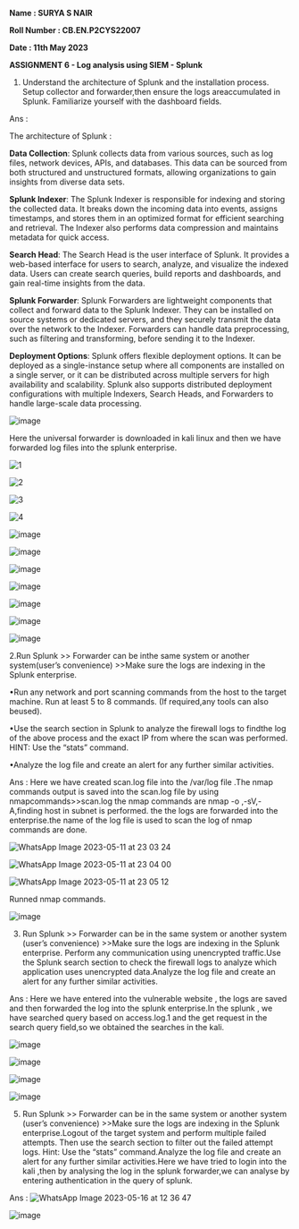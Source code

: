 **Name : SURYA S NAIR**

**Roll Number : CB.EN.P2CYS22007**

**Date : 11th May 2023**

**ASSIGNMENT 6 - Log analysis using SIEM - Splunk**

1. Understand the architecture of Splunk and the installation process. Setup collector and forwarder,then ensure the logs areaccumulated in Splunk. Familiarize yourself with the dashboard fields.

Ans :

The architecture of Splunk :

**Data Collection**: Splunk collects data from various sources, such as log files, network devices, APIs, and databases. This data can be sourced from both structured and unstructured formats, allowing organizations to gain insights from diverse data sets.

**Splunk Indexer**: The Splunk Indexer is responsible for indexing and storing the collected data. It breaks down the incoming data into events, assigns timestamps, and stores them in an optimized format for efficient searching and retrieval. The Indexer also performs data compression and maintains metadata for quick access.

**Search Head**: The Search Head is the user interface of Splunk. It provides a web-based interface for users to search, analyze, and visualize the indexed data. Users can create search queries, build reports and dashboards, and gain real-time insights from the data.

**Splunk Forwarder**: Splunk Forwarders are lightweight components that collect and forward data to the Splunk Indexer. They can be installed on source systems or dedicated servers, and they securely transmit the data over the network to the Indexer. Forwarders can handle data preprocessing, such as filtering and transforming, before sending it to the Indexer.

**Deployment Options**: Splunk offers flexible deployment options. It can be deployed as a single-instance setup where all components are installed on a single server, or it can be distributed across multiple servers for high availability and scalability. Splunk also supports distributed deployment configurations with multiple Indexers, Search Heads, and Forwarders to handle large-scale data processing.

![image](https://github.com/SURYASNAIR1/Cybersecurity-/assets/123303806/ab6fccd1-4984-474c-bf92-2ba8e260d978)

Here the universal forwarder is downloaded in kali linux and then we have forwarded log files into the splunk enterprise.

![1](https://github.com/SURYASNAIR1/Cybersecurity-/assets/123303806/f6e58e07-a8d7-4e79-87d7-ce936260c7c9)

![2](https://github.com/SURYASNAIR1/Cybersecurity-/assets/123303806/f661bbce-3c0e-4f69-bf93-26094b32f4ce)

![3](https://github.com/SURYASNAIR1/Cybersecurity-/assets/123303806/1fc29bc4-d1d2-4eaa-beb7-4b49d4f424a8)

![4](https://github.com/SURYASNAIR1/Cybersecurity-/assets/123303806/8a2a8d5e-2c1a-4e39-9c9a-443a52dbf5b7)

![image](https://github.com/SURYASNAIR1/Cybersecurity-/assets/123303806/d844e5a9-961e-407d-9066-432cd6b03ef3)

![image](https://github.com/SURYASNAIR1/Cybersecurity-/assets/123303806/46452f1a-ef55-4657-bd69-b097dad8a4b5)

![image](https://github.com/SURYASNAIR1/Cybersecurity-/assets/123303806/bedb58a4-0bd3-459d-9a82-862e583fbb8a)

![image](https://github.com/SURYASNAIR1/Cybersecurity-/assets/123303806/1ddc5336-59dd-4734-a7f2-c16ee8f2ad11)

![image](https://github.com/SURYASNAIR1/Cybersecurity-/assets/123303806/f5c3fea5-2953-4b98-85d5-d6b1273fe930)

![image](https://github.com/SURYASNAIR1/Cybersecurity-/assets/123303806/be8e1810-66f6-42e0-948f-6c65a3165f6d)

![image](https://github.com/SURYASNAIR1/Cybersecurity-/assets/123303806/0ee971ec-f5bd-4631-b628-2beb2a288e46)

2.Run Splunk >> Forwarder can be inthe same system or another system(user’s convenience) >>Make sure the logs are indexing in the Splunk enterprise.

•Run any network and port scanning commands from the host to the target machine. Run at least 5 to 8 commands. (If required,any tools can also beused).

•Use the search section in Splunk to analyze the firewall logs to findthe log of the above process and the exact IP from where the scan was performed. HINT: Use the “stats” command.

•Analyze the log file and create an alert for any further similar activities.

Ans : Here we have created scan.log file into the /var/log file .The nmap commands output is saved into the scan.log file by using nmapcommands>>scan.log the nmap commands are nmap -o ,-sV,-A,finding host in subnet is performed. the the logs are forwarded into the enterprise.the name of the log file is used to scan the log of nmap commands are done.

![WhatsApp Image 2023-05-11 at 23 03 24](https://github.com/SURYASNAIR1/Cybersecurity-/assets/123303806/b893ab35-a5dc-4b49-8e86-033fbfae9f28)

![WhatsApp Image 2023-05-11 at 23 04 00](https://github.com/SURYASNAIR1/Cybersecurity-/assets/123303806/b21f2ada-97e0-4a44-b1ba-11ab21b2f97a)

![WhatsApp Image 2023-05-11 at 23 05 12](https://github.com/SURYASNAIR1/Cybersecurity-/assets/123303806/ea4a04a1-74bf-4a4b-9172-706ea0b69e3d)

Runned nmap commands.

![image](https://github.com/SURYASNAIR1/Cybersecurity-/assets/123303806/ad427adf-7b6f-4963-92ed-4952cefc0788)

3. Run Splunk >> Forwarder can be in the same system or another system (user’s convenience) >>Make sure the logs are indexing in the Splunk enterprise. Perform any communication using unencrypted traffic.Use the Splunk search section to check the firewall logs to analyze which application uses unencrypted data.Analyze the log file and create an alert for any further similar activities.

Ans :
Here we have entered into the vulnerable website , the logs are saved and then forwarded the log into the splunk enterprise.In the splunk , we have searched query based on access.log.1 and the get request in the search query field,so we obtained the searches in the kali.

![image](https://github.com/SURYASNAIR1/Cybersecurity-/assets/123303806/b709cf66-3b7b-4981-92a1-17735722ab68)

![image](https://github.com/SURYASNAIR1/Cybersecurity-/assets/123303806/5432238d-e93a-4726-86c3-712052667ad8)

![image](https://github.com/SURYASNAIR1/Cybersecurity-/assets/123303806/a6df9f68-c2c2-40ef-8bd9-638bc56f9034)

![image](https://github.com/SURYASNAIR1/Cybersecurity-/assets/123303806/27763e48-7c8b-4fe0-8684-9a298000b838)

5. Run Splunk >> Forwarder can be in the same system or another system (user’s convenience) >>Make sure the logs are indexing in the Splunk enterprise.Logout of the target system and perform multiple failed attempts. Then use the search section to filter out the failed attempt logs. Hint: Use the “stats” command.Analyze the log file and create an alert for any further similar activities.Here we have tried to login into the kali ,then by analysing the log in the splunk forwarder,we can analyse by entering authentication in the query of splunk.

Ans :
![WhatsApp Image 2023-05-16 at 12 36 47](https://github.com/SURYASNAIR1/Cybersecurity-/assets/123303806/44dbb80c-7a3d-47f6-9320-a755989d9873)

![image](https://github.com/SURYASNAIR1/Cybersecurity-/assets/123303806/1b964cee-48a2-4447-bdf5-9c69047ef920)



